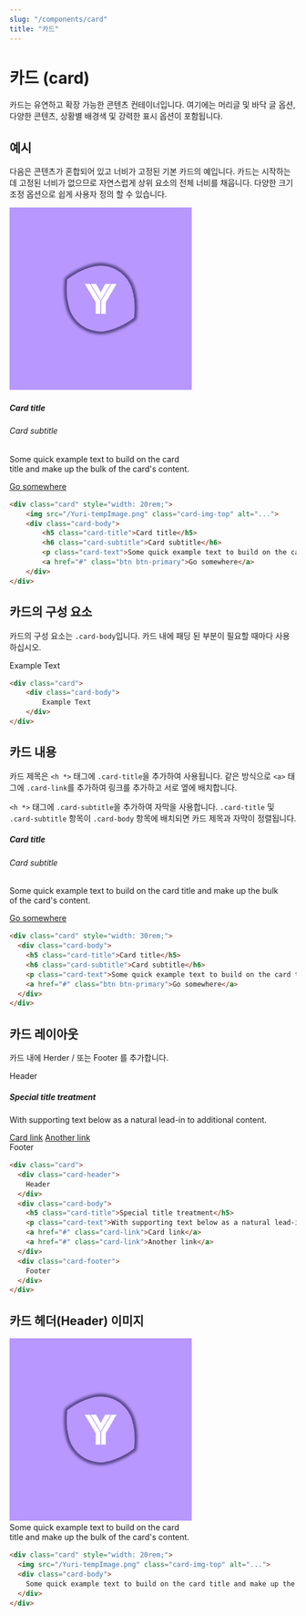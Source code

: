 ```yaml
---
slug: "/components/card"
title: "카드"
---
```



# 카드 (card)
카드는 유연하고 확장 가능한 콘텐츠 컨테이너입니다. 여기에는 머리글 및 바닥 글 옵션, 다양한 콘텐츠, 상황별 배경색 및 강력한 표시 옵션이 포함됩니다.

## 예시
다음은 콘텐츠가 혼합되어 있고 너비가 고정된 기본 카드의 예입니다. 카드는 시작하는 데 고정된 너비가 없으므로 자연스럽게 상위 요소의 전체 너비를 채웁니다. 다양한 크기 조정 옵션으로 쉽게 사용자 정의 할 수 있습니다.
<div class="card">
<div class="card-body">
	<div class="card" style="width: 20rem;">
	  <img src="/Yuri-tempImage.png" class="card-img-top" alt="...">
	  <div class="card-body">
		<h5 class="card-title">Card title</h5>
		<h6 class="card-subtitle">Card subtitle</h6>
		<p class="card-text">Some quick example text to build on the card title and make up the bulk of the card's content.</p>
		<a href="#" class="btn btn-primary">Go somewhere</a>
	  </div>
	</div>

</div>

```html
<div class="card" style="width: 20rem;">
	<img src="/Yuri-tempImage.png" class="card-img-top" alt="...">
	<div class="card-body">
		<h5 class="card-title">Card title</h5>
		<h6 class="card-subtitle">Card subtitle</h6>
		<p class="card-text">Some quick example text to build on the card title and make up the bulk of the card's content.</p>
		<a href="#" class="btn btn-primary">Go somewhere</a>
	</div>
</div>
```
</div>


## 카드의 구성 요소
카드의 구성 요소는 ```.card-body```입니다. 카드 내에 패딩 된 부분이 필요할 때마다 사용하십시오.
<div class="card">
<div class="card-body">
	<div class="card">
		<div class="card-body">
			Example Text
		</div>
	</div>
</div>

```html
<div class="card">
	<div class="card-body">
		Example Text
	</div>
</div>
```
</div>


## 카드 내용
카드 제목은 ```<h *>``` 태그에 ```.card-title```을 추가하여 사용됩니다. 같은 방식으로 ```<a>``` 태그에 ```.card-link```를 추가하여 링크를 추가하고 서로 옆에 배치합니다.

```<h *>``` 태그에 ```.card-subtitle```을 추가하여 자막을 사용합니다. ```.card-title``` 및 ```.card-subtitle``` 항목이 ```.card-body``` 항목에 배치되면 카드 제목과 자막이 정렬됩니다.
<div class="card">
<div class="card-body">
	<div class="card" style="width: 30rem;">
	  <div class="card-body">
		<h5 class="card-title">Card title</h5>
		<h6 class="card-subtitle">Card subtitle</h6>
		<p class="card-text">Some quick example text to build on the card title and make up the bulk of the card's content.</p>
		<a href="#" class="btn btn-primary">Go somewhere</a>
	  </div>
	</div>
</div>

```html
<div class="card" style="width: 30rem;">
  <div class="card-body">
	<h5 class="card-title">Card title</h5>
	<h6 class="card-subtitle">Card subtitle</h6>
	<p class="card-text">Some quick example text to build on the card title and make up the bulk of the card's content.</p>
	<a href="#" class="btn btn-primary">Go somewhere</a>
  </div>
</div>
```
</div>


## 카드 레이아웃
카드 내에 Herder / 또는 Footer 를 추가합니다.
<div class="card">
<div class="card-body">
	<div class="card">
	  <div class="card-header">
		Header
	  </div>
	  <div class="card-body">
		<h5 class="card-title">Special title treatment</h5>
		<p class="card-text">With supporting text below as a natural lead-in to additional content.</p>
		<a href="#" class="card-link">Card link</a>
		<a href="#" class="card-link">Another link</a>
	  </div>
	  <div class="card-footer">
		Footer
	  </div>
	</div>
</div>


```html
<div class="card">
  <div class="card-header">
	Header
  </div>
  <div class="card-body">
	<h5 class="card-title">Special title treatment</h5>
	<p class="card-text">With supporting text below as a natural lead-in to additional content.</p>
	<a href="#" class="card-link">Card link</a>
	<a href="#" class="card-link">Another link</a>
  </div>
  <div class="card-footer">
	Footer
  </div>
</div>
```
</div>

## 카드 헤더(Header) 이미지
<div class="card">
<div class="card-body">
	<div class="card" style="width: 20rem;">
	  <img src="/Yuri-tempImage.png" class="card-img-top" alt="...">
	  <div class="card-body">
		Some quick example text to build on the card title and make up the bulk of the card's content.
	  </div>
	</div>
</div>

```html
<div class="card" style="width: 20rem;">
  <img src="/Yuri-tempImage.png" class="card-img-top" alt="...">
  <div class="card-body">
	Some quick example text to build on the card title and make up the bulk of the card's content.
  </div>
</div>
```
</div>
